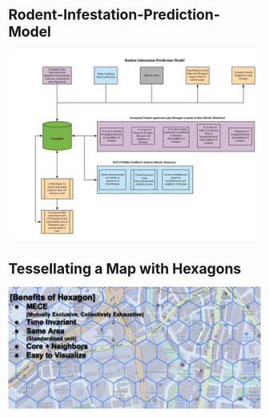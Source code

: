 # Rodent-Infestation-Prediction-Model
![alt_text](https://github.com/pnagula/Rodent-Infestation-Prediction-Model/blob/master/Rat%20Infestation%20Prediction%20Model.jpeg)

# Tessellating a Map with Hexagons
![alt_text](https://github.com/pnagula/Rodent-Infestation-Prediction-Model/blob/master/Tessellating.png)

